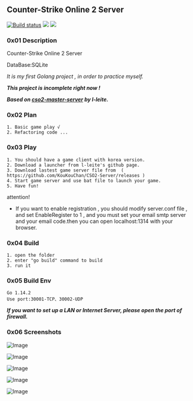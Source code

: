 ## Counter-Strike Online 2 Server 

[![Build status](https://ci.appveyor.com/api/projects/status/a4pj1il9li5s08k5?svg=true)](https://ci.appveyor.com/project/KouKouChan/cso2-server)
[![](https://img.shields.io/badge/license-MIT-green)](./LICENSE)
[![](https://img.shields.io/badge/version-v0.3.10-blue)](https://github.com/KouKouChan/CSO2-Server/releases)

### 0x01 Description

Counter-Strike Online 2 Server

DataBase:SQLite

*It is my first Golang project , in order to practice myself.*

***This project is incomplete right now !***

***Based on [cso2-master-server](https://github.com/L-Leite/cso2-master-server) by l-leite.***

### 0x02 Plan

    1. Basic game play √
    2. Refactoring code ...

### 0x03 Play

    1. You should have a game client with korea version.
    2. Download a launcher from l-leite's github page.
    3. Download lastest game server file from  ( https://github.com/KouKouChan/CSO2-Server/releases )
    4. Start game server and use bat file to launch your game.
    5. Have fun!

attention!

- If you want to enable registration , you should modify server.conf file , and set EnableRegister to 1 , and you must set your email smtp server and your email code.then you can open localhost:1314 with your browser.

### 0x04 Build

    1. open the folder
    2. enter "go build" command to build
    3. run it

### 0x05 Build Env

    Go 1.14.2
    Use port:30001-TCP、30002-UDP

***If you want to set up a LAN or Internet Server, please open the port of firewall.***

### 0x06 Screenshots

![Image](./photos/main.png)

![Image](./photos/intro.png)

![Image](./photos/channel.png)

![Image](./photos/ingame.jpg)

![Image](./photos/result.jpg)
